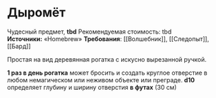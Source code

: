 # Дыромёт

Чудесный предмет, **tbd**
Рекомендуемая стоимость: tbd
**Источники:** «Homebrew»
**Требования**: [[Волшебник]], [[Следопыт]], [[Бард]]

Простая на вид деревянная рогатка с искусно вырезанной ручкой.

**1 раз в день рогатка** может бросить и создать круглое отверстие в любом немагическом или неживом объекте или преграде. **d10** определяет глубину и ширину отверстия **в футах** (30 см)